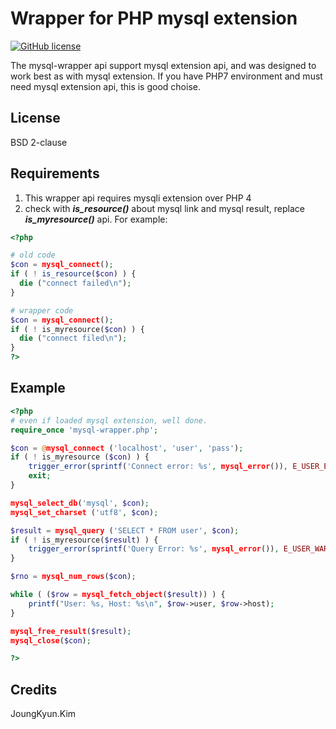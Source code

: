Wrapper for PHP mysql extension
===============================
[![GitHub license](https://img.shields.io/badge/license-BSD-blue.svg?style=plastic)](https://raw.githubusercontent.com/Joungkyun/php-mysql-extention-wrapper/master/LICENSE)

The mysql-wrapper api support mysql extension api, and was designed to work best as with mysql extension.
If you have PHP7 environment and must need mysql extension api, this is good choise.


## License
BSD 2-clause

## Requirements

1. This wrapper api requires mysqli extension over PHP 4
2. check with ***is_resource()*** about mysql link and mysql result, replace ***is_myresource()*** api. For example:
  ```php
<?php

# old code
$con = mysql_connect();
if ( ! is_resource($con) ) {
	die ("connect failed\n");
}

# wrapper code
$con = mysql_connect();
if ( ! is_myresource($con) ) {
	die ("connect filed\n");
}
?>
```

## Example
```php
<?php
# even if loaded mysql extension, well done.
require_once 'mysql-wrapper.php';

$con = @mysql_connect ('localhost', 'user', 'pass');
if ( ! is_myresource ($con) ) {
	trigger_error(sprintf('Connect error: %s', mysql_error()), E_USER_ERROR);
	exit;
}

mysql_select_db('mysql', $con);
mysql_set_charset ('utf8', $con);

$result = mysql_query ('SELECT * FROM user', $con);
if ( ! is_myresource($result) ) {
	trigger_error(sprintf('Query Error: %s', mysql_error()), E_USER_WARNING);
}

$rno = mysql_num_rows($con);

while ( ($row = mysql_fetch_object($result)) ) {
	printf("User: %s, Host: %s\n", $row->user, $row->host);
}

mysql_free_result($result);
mysql_close($con);

?>
```

## Credits
JoungKyun.Kim
